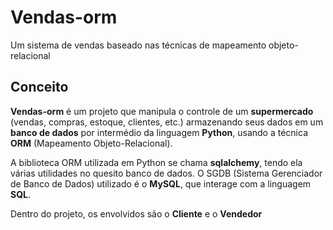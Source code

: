 # Vendas-orm
Um sistema de vendas baseado nas técnicas de mapeamento objeto-relacional
## Conceito
**Vendas-orm** é um projeto que manipula o controle de um **supermercado** (vendas, compras, estoque, clientes, etc.) armazenando seus dados em um **banco de dados** por intermédio da linguagem **Python**, usando a técnica **ORM** (Mapeamento Objeto-Relacional). 

A biblioteca ORM utilizada em Python se chama **sqlalchemy**, tendo ela várias utilidades no quesito banco de dados. O SGDB (Sistema Gerenciador de Banco de Dados) utilizado é o **MySQL**, que interage com a linguagem **SQL**.

Dentro do projeto, os envolvidos são o **Cliente** e o **Vendedor** 
